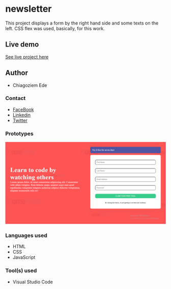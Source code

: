 # newsletter
This project displays a form by the right hand side and some texts on the left. CSS flex was used, basically, for this work.

## Live demo
[See live project here](https://chiagoziem-newsletter.netlify.app/)

## Author
* Chiagoziem Ede

### Contact
* [FaceBook](https://web.facebook.com/chiagoziem.ede/)
* [Linkedin](https://www.linkedin.com/in/chiagoziem-ede-5152a4175/)
* [Twitter](https://twitter.com/elotachukwu)

### Prototypes
![This is the preview.](./images/newsletter-preview.png)

### Languages used
* HTML
* CSS
* JavaScript

### Tool(s) used
* Visual Studio Code